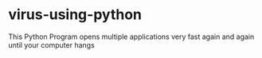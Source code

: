 # virus-using-python
This Python Program opens multiple applications very fast again and again until your computer hangs

